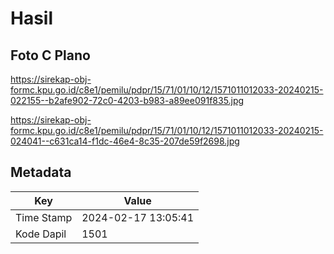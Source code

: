 # Hasil

## Foto C Plano

https://sirekap-obj-formc.kpu.go.id/c8e1/pemilu/pdpr/15/71/01/10/12/1571011012033-20240215-022155--b2afe902-72c0-4203-b983-a89ee091f835.jpg

https://sirekap-obj-formc.kpu.go.id/c8e1/pemilu/pdpr/15/71/01/10/12/1571011012033-20240215-024041--c631ca14-f1dc-46e4-8c35-207de59f2698.jpg


## Metadata

| Key        | Value               |
| ---------- | ------------------- |
| Time Stamp | 2024-02-17 13:05:41 |
| Kode Dapil | 1501                |



